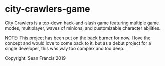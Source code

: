 # city-crawlers-game
City Crawlers is a top-down hack-and-slash game featuring multiple game modes, multiplayer, waves of minions, and customizable character abilities.

NOTE: This project has been put on the back burner for now. I love the concept and would love to come back to it, but as a debut project for a single developer, this was way too complex and too deep.

Copyright: Sean Francis 2019
